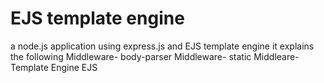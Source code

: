 # EJS template engine 
a node.js application using express.js and EJS template engine 
it explains the following
   Middleware- body-parser
   Middleware- static
   Middleare-  Template Engine EJS



